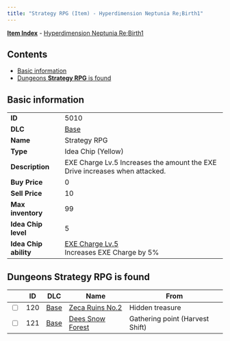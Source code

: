 ```yaml
---
title: "Strategy RPG (Item) - Hyperdimension Neptunia Re;Birth1"
---
```


[**Item Index**](/neptunia/rb1/item/index.html) - [Hyperdimension Neptunia Re;Birth1](/neptunia/rb1)

## Contents

- [Basic information](#basic-information)
- [Dungeons **Strategy RPG** is found](#dungeons-strategy-rpg-is-found)

## Basic information

|   |   |
| -- | -- |
| **ID** | 5010 |
| **DLC** | [Base](/neptunia/rb1/dlc/1-base.html) |
| **Name** | Strategy RPG |
| **Type** | Idea Chip (Yellow) |
| **Description** | EXE Charge Lv.5 Increases the amount the EXE Drive increases when attacked. |
| **Buy Price** | 0 |
| **Sell Price** | 10 |
| **Max inventory** | 99 |
| **Idea Chip level** | 5 |
| **Idea Chip ability** | [EXE Charge Lv.5](/neptunia/rb1/ability/1-9509-exe-charge-lv-5.html)<br />Increases EXE Charge by 5% |

## Dungeons **Strategy RPG** is found

|    | ID | DLC | Name | From |
| -- | -- | --- | ---- | ---- |
| <input type="checkbox" id="rb1-dungeon-1-120" class="trackbox" /> | 120 | [Base](/neptunia/rb1/dlc/1-base.html) | [Zeca Ruins No.2](/neptunia/rb1/dungeon/1-120-zeca-ruins-no-2.html) | Hidden treasure |
| <input type="checkbox" id="rb1-dungeon-1-121" class="trackbox" /> | 121 | [Base](/neptunia/rb1/dlc/1-base.html) | [Dees Snow Forest](/neptunia/rb1/dungeon/1-121-dees-snow-forest.html) | Gathering point (Harvest Shift) |